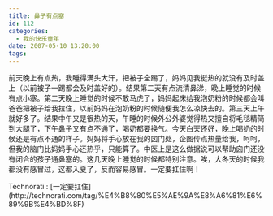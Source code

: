 ```yaml
---
title: 鼻子有点塞
id: 112
categories:
  - 我的快乐童年
date: 2007-05-10 13:20:00
tags:
---
```


前天晚上有点热，我睡得满头大汗，把被子全踢了，妈妈见我挺热的就没有及时盖上（以前被子一踢都会及时盖好的）。结果第二天有点流清鼻涕，晚上睡觉的时候有点小塞。第二天晚上睡觉的时候不敢马虎了，妈妈起床给我泡奶粉的时候都会叫爸爸把被子给我拉住，以前妈妈在泡奶粉的时候随便我怎么凉快去的。第三天上午就好多了。结果中午又是很热的天，午睡的时候外公外婆觉得热又擅自将毛毯精简到大腿了，下午鼻子又有点不通了，喝奶都要换气。今天白天还好，晚上喝奶的时候还是有点不通的样子。妈妈将手心放在我的囟门处，企图传点热量给我，呵呵，但我的脑门比妈妈手心还热乎，只能算了。中医上是这么做据说可以帮助囟门还没有闭合的孩子通鼻塞的。这几天晚上睡觉的时候都特别注意。唉，大冬天的时候我都没有感冒过，这都入夏了，反而容易感冒。一定要扛住啊！

<p class="zoundry_bw_tags"><!-- Tag links generated by Zoundry Blog Writer. Do not manually edit. http://www.zoundry.com -->
<span class="ztags"><span class="ztagspace">Technorati</span> : [一定要扛住](http://technorati.com/tag/%E4%B8%80%E5%AE%9A%E8%A6%81%E6%89%9B%E4%BD%8F)</span>